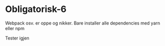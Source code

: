 # Obligatorisk-6

Webpack osv. er oppe og nikker. Bare installer alle dependencies med yarn eller npm

Tester igjen
